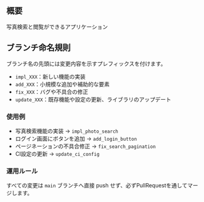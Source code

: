 ## 概要
写真検索と閲覧ができるアプリケーション

## ブランチ命名規則
ブランチ名の先頭には変更内容を示すプレフィックスを付けます。
- `impl_XXX`：新しい機能の実装
- `add_XXX`：小規模な追加や補助的な要素
- `fix_XXX`：バグや不具合の修正
- `update_XXX`：既存機能や設定の更新、ライブラリのアップデート

### 使用例
- 写真検索機能の実装 → `impl_photo_search`
- ログイン画面にボタンを追加 → `add_login_button`
- ページネーションの不具合修正 → `fix_search_pagination`
- CI設定の更新 → `update_ci_config`

### 運用ルール
すべての変更は `main` ブランチへ直接 push せず、必ずPullRequestを通してマージします。
